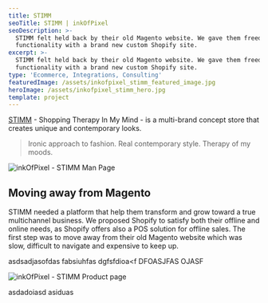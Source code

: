 ```yaml
---
title: STIMM
seoTitle: STIMM | inkOfPixel
seoDescription: >-
  STIMM felt held back by their old Magento website. We gave them freedom and
  functionality with a brand new custom Shopify site.
excerpt: >-
  STIMM felt held back by their old Magento website. We gave them freedom and
  functionality with a brand new custom Shopify site.
type: 'Ecommerce, Integrations, Consulting'
featuredImage: /assets/inkofpixel_stimm_featured_image.jpg
heroImage: /assets/inkofpixel_stimm_hero.jpg
template: project
---
```

[STIMM](https://stimm.com) - Shopping Therapy In My Mind - is a multi-brand concept store that creates unique and contemporary looks.

> Ironic approach to fashion. Real contemporary style. Therapy of my moods.

![inkOfPixel - STIMM Man Page](/assets/inkofpixel_stimm_man_page.png)

## Moving away from Magento

STIMM needed a platform that help them transform and grow toward a true multichannel business. We proposed Shopify to satisfy both their offline and online needs, as Shopify offers also a POS solution for offline sales. The first step was to move away from their old Magento website which was slow, difficult to navigate and expensive to keep up.

asdsadjasofdas fabsiuhfas dgfsfdioa<f DFOASJFAS OJASF

![inkOfPixel - STIMM Product page](/assets/inkofpixel_stimm_product_detail.png)

asdadoiasd asiduas
